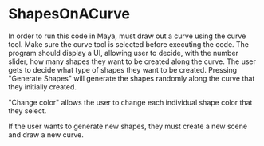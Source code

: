 # ShapesOnACurve
In order to run this code in Maya, must draw out a curve using the curve tool.  Make sure the curve tool is selected before executing the code.  The program should display a UI, allowing user to decide, with the number slider, how many shapes they want to be created along the curve.  The user gets to decide what type of shapes they want to be created.  Pressing "Generate Shapes" will generate the shapes randomly along the curve that they initially created.

"Change color" allows the user to change each individual shape color that they select.

If the user wants to generate new shapes, they must create a new scene and draw a new curve.
